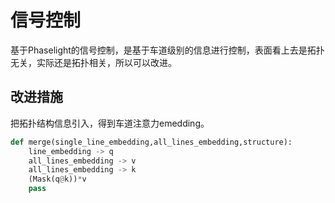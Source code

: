 # 信号控制
基于Phaselight的信号控制，是基于车道级别的信息进行控制，表面看上去是拓扑无关，实际还是拓扑相关，所以可以改进。

## 改进措施
把拓扑结构信息引入，得到车道注意力emedding。
```python
def merge(single_line_embedding,all_lines_embedding,structure):
    line_embedding -> q
    all_lines_embedding -> v
    all_lines_embedding -> k
    (Mask(q@k))*v
    pass
```
